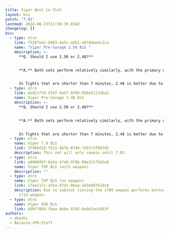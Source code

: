 ```yaml
---
title: Viper Best in Slot
layout: bis
patch: "7.01"
lastmod: 2024-06-23T13:58:39.836Z
changelog: []
bis:
  - type: etro
    link: f5287edc-6983-4a5c-ad51-a8fddee4c2ca
    name: "Viper Pre-Savage 2.50 BiS "
    description: >-
      **Q. Should I use 2.50 or 2.48?**


      **A.** Both sets perform relatively similarly, with the primary determining factor being what GCD you end on. Due to this it is perfectly fine to choose between 2.50 or 2.48 depending on your preference.


      In fights that are shorter than 7 minutes, 2.48 is better due to being able to get an extra Reawaken before the 6 minute window.
  - type: etro
    link: ded11f78-d747-4e57-8f89-058e51131ba1
    name: Viper Pre-Savage 2.48 BiS
    description: >-
      **Q. Should I use 2.50 or 2.48?**


      **A.** Both sets perform relatively similarly, with the primary determining factor being what GCD you end on. Due to this it is perfectly fine to choose between 2.50 or 2.48 depending on your preference.


      In fights that are shorter than 7 minutes, 2.48 is better due to being able to get an extra Reawaken before the 6 minute window.
  - type: etro
    name: Viper 7.0 BiS
    link: 3f906d18-f633-467b-8744-7d9fc5f087d5
    description: This set will only remain until 7.05.
  - type: etro
    link: a890605f-8a5a-4748-9f8b-09e311f502e8
    name: Viper TOP BiS (with weapon)
    description: ""
  - type: etro
    name: Viper TOP BiS (no weapon)
    link: 1fee217c-afea-47dc-8bea-a93ed97b19c8
    description: Due to substat tiering the i700 weapon performs better than the
      i710 weapon.
  - type: etro
    name: Viper DSR BiS
    link: dd0f78b9-fbea-4ebe-97d5-be0d1ac4363f
authors:
  - akashi
  - Balance-VPR-Staff
---
```

